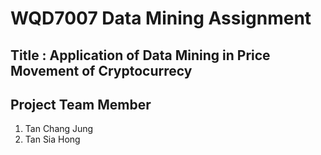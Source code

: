 # WQD7007 Data Mining Assignment
## Title : Application of Data Mining in Price Movement of Cryptocurrecy

## Project Team Member
1) Tan Chang Jung
2) Tan Sia Hong
